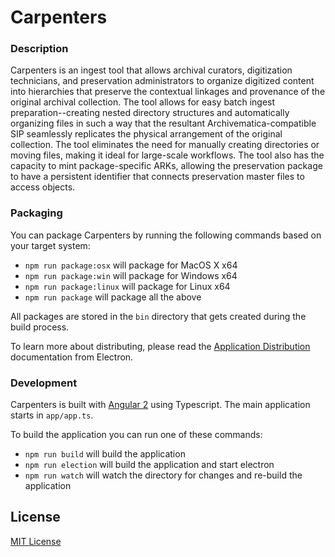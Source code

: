 # Carpenters

### Description

Carpenters is an ingest tool that allows archival curators, digitization technicians, and preservation administrators to organize digitized content into hierarchies that preserve the contextual linkages and provenance of the original archival collection.  The tool allows for easy batch ingest preparation--creating nested directory structures and automatically organizing files in such a way that the resultant Archivematica-compatible SIP seamlessly replicates the physical arrangement of the original collection.  The tool eliminates the need for manually creating directories or moving files, making it ideal for large-scale workflows.  The tool also has the capacity to mint package-specific ARKs, allowing the preservation package to have a persistent identifier that connects preservation master files to access objects.

### Packaging

You can package Carpenters by running the following commands based on your target system:

* `npm run package:osx` will package for MacOS X x64
* `npm run package:win` will package for Windows x64
* `npm run package:linux` will package for Linux x64
* `npm run package` will package all the above

All packages are stored in the `bin` directory that gets created during the build process.

To learn more about distributing, please read the [Application Distribution](http://electron.atom.io/docs/tutorial/application-distribution/) documentation from Electron.

### Development

Carpenters is built with [Angular 2](https://angular.io/) using Typescript. The main application starts in `app/app.ts`.

To build the application you can run one of these commands:

* `npm run build` will build the application
* `npm run election` will build the application and start electron
* `npm run watch` will watch the directory for changes and re-build the application

## License

[MIT License](LICENSE.txt)
